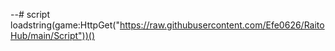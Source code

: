 --# script
loadstring(game:HttpGet("https://raw.githubusercontent.com/Efe0626/RaitoHub/main/Script"))()

